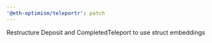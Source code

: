 ```yaml
---
'@eth-optimism/teleportr': patch
---
```


Restructure Deposit and CompletedTeleport to use struct embeddings
